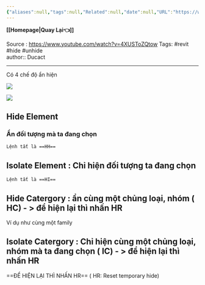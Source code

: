 ```yaml
---
{"aliases":null,"tags":null,"Related":null,"date":null,"URL":"https://www.youtube.com/watch?v=4XUSToZQtow","Author":null,"dg-publish":true,"image":null,"permalink":"/Electric Engineer/Revit/Ẩn hiện đội tượng của revit/","dgPassFrontmatter":true,"noteIcon":"2","created":"2024-02-29T09:58:29.996+07:00","updated":"2024-01-31T14:59:27.000+07:00"}
---
```


**[[Homepage\|Quay Lại👈]]**

Source :  https://www.youtube.com/watch?v=4XUSToZQtow
Tags: #revit #hide #unhide  
author:: Ducact


---

Có 4 chế độ ẩn hiện

![](https://i.imgur.com/MjKKEdC.png)



![](https://i.imgur.com/KP5o3LL.png)
## Hide Element 

### Ẩn đối tượng mà ta đang chọn 

```ad-tip
Lệnh tắt là ==HH==
```

## Isolate Element : Chỉ hiện đối tượng ta đang chọn 


```ad-tip
Lệnh tắt là ==HI==
```


## Hide Catergory : ẩn cùng một chủng loại, nhóm ( HC) - > để hiện lại thì nhấn HR

Ví dụ như cùng một family

## Isolate Catergory : Chỉ hiện  cùng một chủng loại, nhóm mà ta đang chọn ( IC) - > để hiện lại thì nhấn HR


==ĐỂ HIỆN LẠI THÌ NHẤN HR== ( HR: Reset temporary hide)